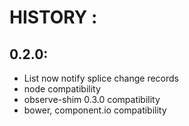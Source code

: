 HISTORY :
=======

0.2.0:
-----
* List now notify splice change records
* node compatibility
* observe-shim 0.3.0 compatibility
* bower, component.io compatibility
